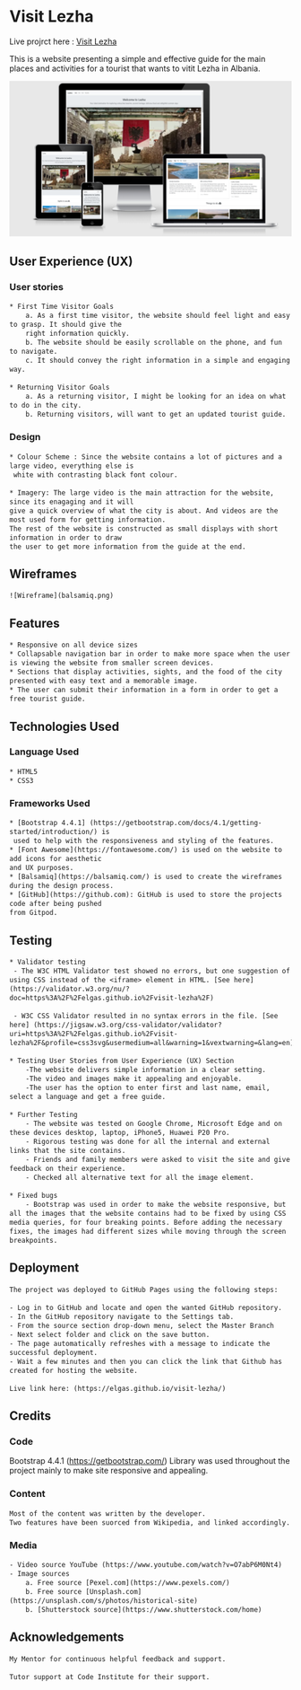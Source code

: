 # Visit Lezha
Live projrct here : [Visit Lezha](https://elgas.github.io/visit-lezha)

This is a website presenting a simple and effective guide for the main places and activities for a tourist 
that wants to vitit Lezha in Albania.

![Responsive](responsive.png)

## User Experience (UX)

### User stories

    * First Time Visitor Goals
        a. As a first time visitor, the website should feel light and easy to grasp. It should give the 
        right information quickly. 
        b. The website should be easily scrollable on the phone, and fun to navigate.
        c. It should convey the right information in a simple and engaging way.
    
    * Returning Visitor Goals
        a. As a returning visitor, I might be looking for an idea on what to do in the city.
        b. Returning visitors, will want to get an updated tourist guide.
    

### Design

    * Colour Scheme : Since the website contains a lot of pictures and a large video, everything else is
     white with contrasting black font colour.

    * Imagery: The large video is the main attraction for the website, since its enagaging and it will 
    give a quick overview of what the city is about. And videos are the most used form for getting information. 
    The rest of the website is constructed as small displays with short information in order to draw 
    the user to get more information from the guide at the end.

## Wireframes
    
    ![Wireframe](balsamiq.png)

## Features
    * Responsive on all device sizes 
    * Collapsable navigation bar in order to make more space when the user is viewing the website from smaller screen devices.
    * Sections that display activities, sights, and the food of the city presented with easy text and a memorable image.
    * The user can submit their information in a form in order to get a free tourist guide.

## Technologies Used

### Language Used
    * HTML5
    * CSS3

### Frameworks Used
    * [Bootstrap 4.4.1] (https://getbootstrap.com/docs/4.1/getting-started/introduction/) is
     used to help with the responsiveness and styling of the features.
    * [Font Awesome](https://fontawesome.com/) is used on the website to add icons for aesthetic 
    and UX purposes.
    * [Balsamiq](https://balsamiq.com/) is used to create the wireframes during the design process.
    * [GitHub](https://github.com): GitHub is used to store the projects code after being pushed 
    from Gitpod.

## Testing

    * Validator testing
     - The W3C HTML Validator test showed no errors, but one suggestion of using CSS instead of the <iframe> element in HTML. [See here] (https://validator.w3.org/nu/?doc=https%3A%2F%2Felgas.github.io%2Fvisit-lezha%2F) 
    
     - W3C CSS Validator resulted in no syntax errors in the file. [See here] (https://jigsaw.w3.org/css-validator/validator?uri=https%3A%2F%2Felgas.github.io%2Fvisit-lezha%2F&profile=css3svg&usermedium=all&warning=1&vextwarning=&lang=en)

    * Testing User Stories from User Experience (UX) Section
        -The website delivers simple information in a clear setting. 
        -The video and images make it appealing and enjoyable.
        -The user has the option to enter first and last name, email, select a language and get a free guide.

    * Further Testing
        - The website was tested on Google Chrome, Microsoft Edge and on these devices desktop, laptop, iPhone5, Huawei P20 Pro.
        - Rigorous testing was done for all the internal and external links that the site contains.
        - Friends and family members were asked to visit the site and give feedback on their experience.
        - Checked all alternative text for all the image element.

    * Fixed bugs
        - Bootstrap was used in order to make the website responsive, but all the images that the website contains had to be fixed by using CSS media queries, for four breaking points. Before adding the necessary fixes, the images had different sizes while moving through the screen breakpoints.

## Deployment
    The project was deployed to GitHub Pages using the following steps:

    - Log in to GitHub and locate and open the wanted GitHub repository.
    - In the GitHub repository navigate to the Settings tab.
    - From the source section drop-down menu, select the Master Branch
    - Next select folder and click on the save button. 
    - The page automatically refreshes with a message to indicate the successful deployment.
    - Wait a few minutes and then you can click the link that Github has created for hosting the website.

    Live link here: (https://elgas.github.io/visit-lezha/)
    


## Credits
 ### Code
  Bootstrap 4.4.1 (https://getbootstrap.com/) Library was used throughout the project mainly to make site responsive and appealing.

### Content
    Most of the content was written by the developer.
    Two features have been suorced from Wikipedia, and linked accordingly.

### Media
    - Video source YouTube (https://www.youtube.com/watch?v=O7abP6M0Nt4)
    - Image sources
        a. Free source [Pexel.com](https://www.pexels.com/)
        b. Free source [Unsplash.com](https://unsplash.com/s/photos/historical-site)
        b. [Shutterstock source](https://www.shutterstock.com/home)

## Acknowledgements
    My Mentor for continuous helpful feedback and support.

    Tutor support at Code Institute for their support.







